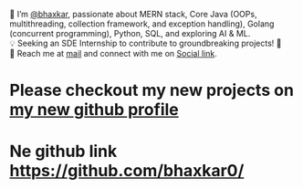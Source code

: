 👋 I’m [@bhaxkar](https://www.linkedin.com/in/bhaxkar/), passionate about MERN stack, Core Java (OOPs, multithreading, collection framework, and exception handling), Golang (concurrent programming), Python, SQL, and exploring AI & ML.  
💡 Seeking an SDE Internship to contribute to groundbreaking projects! 🚀  
📧 Reach me at [mail](mailto:bhaskarjha.info@gmail.com) and connect with me on [Social link](https://beacons.ai/bhaxkar). 

# Please checkout my new projects on [my new github profile](https://github.com/bhaxkar0/) 
# Ne github link https://github.com/bhaxkar0/


